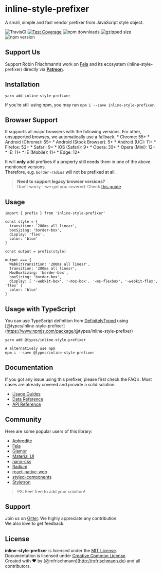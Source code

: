 inline-style-prefixer
=====================

A small, simple and fast vendor prefixer from JavaScript style object.

![TravisCI](https://travis-ci.org/rofrischmann/inline-style-prefixer.svg?branch=master) [![Test Coverage](https://codeclimate.com/github/rofrischmann/inline-style-prefixer/badges/coverage.svg)](https://codeclimate.com/github/rofrischmann/inline-style-prefixer/coverage) ![npm downloads](https://img.shields.io/npm/dm/inline-style-prefixer.svg) ![gzipped size](https://img.shields.io/bundlephobia/minzip/inline-style-prefixer.svg?colorB=4c1&label=gzipped%20size) ![npm version](https://badge.fury.io/js/inline-style-prefixer.svg)

Support Us
----------

Support Robin Frischmann’s work on [Fela](https://github.com/rofrischmann/fela) and its ecosystem (inline-style-prefixer) directly via [**Patreon**](https://www.patreon.com/rofrischmann).

Installation
------------

    yarn add inline-style-prefixer

If you’re still using npm, you may run `npm i --save inline-style-prefixer`.

Browser Support
---------------

It supports all major browsers with the following versions. For other, unsupported browses, we automatically use a fallback. \* Chrome: 55+ \* Android (Chrome): 55+ \* Android (Stock Browser): 5+ \* Android (UC): 11+ \* Firefox: 52+ \* Safari: 9+ \* iOS (Safari): 9+ \* Opera: 30+ \* Opera (Mini): 12+ \* IE: 11+ \* IE (Mobile): 11+ \* Edge: 12+

It will **only** add prefixes if a property still needs them in one of the above mentioned versions.  
Therefore, e.g. `border-radius` will not be prefixed at all.

> **Need to support legacy browser versions?**  
> Don’t worry - we got you covered. Check [this guide](https://github.com/rofrischmann/inline-style-prefixer/blob/master/docs/guides/CustomPrefixer.md).

Usage
-----

    import { prefix } from 'inline-style-prefixer'

    const style = {
      transition: '200ms all linear',
      boxSizing: 'border-box',
      display: 'flex',
      color: 'blue'
    }

    const output = prefix(style)

    output === {
      WebkitTransition: '200ms all linear',
      transition: '200ms all linear',
      MozBoxSizing: 'border-box',
      boxSizing: 'border-box',
      display: [ '-webkit-box', '-moz-box', '-ms-flexbox', '-webkit-flex', 'flex' ]
      color: 'blue'
    }

Usage with TypeScript
---------------------

You can use TypeScript definition from [DefinitelyTyped](https://github.com/DefinitelyTyped/DefinitelyTyped/tree/master/types/inline-style-prefixer) using <span class="citation" data-cites="types/inline-style-prefixer">\[@types/inline-style-prefixer\]</span>(https://www.npmjs.com/package/<span class="citation" data-cites="types/inline-style-prefixer">@types/inline-style-prefixer</span>)

    yarn add @types/inline-style-prefixer

    # alternatively use npm
    npm i --save @types/inline-style-prefixer

Documentation
-------------

If you got any issue using this prefixer, please first check the FAQ’s. Most cases are already covered and provide a solid solution.

-   [Usage Guides](https://inline-style-prefixer.js.org/docs/UsageGuides.html)
-   [Data Reference](https://inline-style-prefixer.js.org/docs/DataReference.html)
-   [API Reference](https://inline-style-prefixer.js.org/docs/API.html)

Community
---------

Here are some popular users of this library:

-   [Aphrodite](https://github.com/Khan/aphrodite)
-   [Fela](https://github.com/rofrischmann/fela)
-   [Glamor](https://github.com/threepointone/glamor)
-   [Material UI](https://github.com/callemall/material-ui)
-   [nano-css](https://github.com/streamich/nano-css)
-   [Radium](https://github.com/FormidableLabs/radium)
-   [react-native-web](https://github.com/necolas/react-native-web)
-   [styled-components](https://github.com/styled-components/styled-components)
-   [Styletron](https://github.com/rtsao/styletron)

> PS: Feel free to add your solution!

Support
-------

Join us on [Gitter](https://gitter.im/rofrischmann/fela). We highly appreciate any contribution.  
We also love to get feedback.

License
-------

**inline-style-prefixer** is licensed under the [MIT License](http://opensource.org/licenses/MIT).  
Documentation is licensed under [Creative Common License](http://creativecommons.org/licenses/by/4.0/).  
Created with ♥ by <span class="citation" data-cites="rofrischmann">\[@rofrischmann\]</span>(http://rofrischmann.de) and all contributors.
